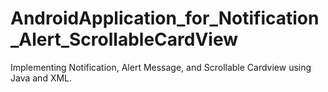 # AndroidApplication_for_Notification_Alert_ScrollableCardView
Implementing Notification, Alert Message, and Scrollable Cardview using Java and XML.
